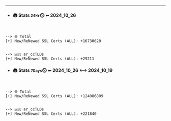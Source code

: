 

---
- #### 🖨️ **Stats** `24Hr`⏲️ ➼ 2024_10_26
```console


--> 🌐 Total
[+] New/ReNewed SSL Certs (ALL): +16730620


--> 🇦🇷 ar_ccTLDs
[+] New/ReNewed SSL Certs (ALL): +29211

```

- #### 🖨️ **Stats** `7Days`⏲️ ➼ 2024_10_26 <--> 2024_10_19
```console


--> 🌐 Total
[+] New/ReNewed SSL Certs (ALL): +124086809


--> 🇦🇷 ar_ccTLDs
[+] New/ReNewed SSL Certs (ALL): +221840

```

